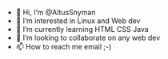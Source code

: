 - 👋 Hi, I’m @AltusSnyman
- 👀 I’m interested in Linux and Web dev
- 🌱 I’m currently learning HTML CSS Java
- 💞️ I’m looking to collaborate on any web dev
- 📫 How to reach me email ;-)

<!---
AltusSnyman/AltusSnyman is a ✨ special ✨ repository because its `README.md` (this file) appears on your GitHub profile.
You can click the Preview link to take a look at your changes.
--->
